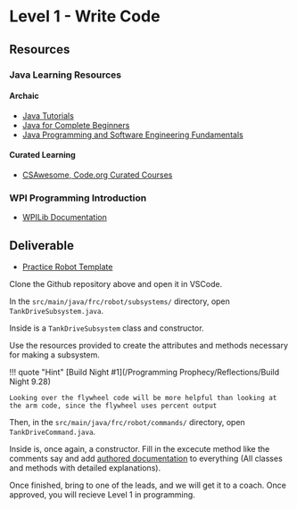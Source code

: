 
# Level 1 - Write Code

## Resources

### Java Learning Resources

#### Archaic

* [Java Tutorials](https://docs.oracle.com/javase/tutorial/)
* [Java for Complete Beginners](https://www.udemy.com/java-tutorial/)
* [Java Programming and Software Engineering Fundamentals](https://www.coursera.org/specializations/java-programming)

#### Curated Learning

* [CSAwesome, Code.org Curated Courses](https://docs.google.com/document/d/1G6nhE6ZZyG30miTqGP7l75sut6OiOxBa-8xqMm8F-_E)

### WPI Programming Introduction

* [WPILib Documentation](https://docs.wpilib.org/en/stable/docs/zero-to-robot/introduction.html)

## Deliverable

* [Practice Robot Template](https://github.com/FRCTeam4500/PracticeRobotChallengeTemplate)

Clone the Github repository above and open it in VSCode. 

In the `src/main/java/frc/robot/subsystems/` directory, open `TankDriveSubsystem.java`.

Inside is a `TankDriveSubsystem` class and constructor.

Use the resources provided to create the attributes and methods necessary for making a subsystem.

!!! quote "Hint"
    [Build Night #1](/Programming Prophecy/Reflections/Build Night 9.28)

    Looking over the flywheel code will be more helpful than looking at the arm code, since the flywheel uses percent output

Then, in the `src/main/java/frc/robot/commands/` directory, open `TankDriveCommand.java`.

Inside is, once again, a constructor. Fill in the excecute method like the comments say and add [authored documentation](../Programming%20Prophecy/Best%20Practices/AuthoredDocs.md) to everything (All classes and methods with detailed explanations). 

Once finished, bring to one of the leads, and we will get it to a coach. Once approved, you will recieve Level 1 in programming.

